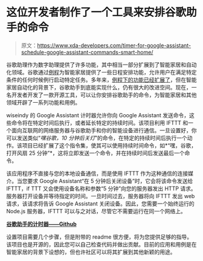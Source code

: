 # 这位开发者制作了一个工具来安排谷歌助手的命令

> 原文：<https://www.xda-developers.com/timer-for-google-assistant-schedule-google-assistant-commands-smart-home/>

谷歌助理作为数字助理提供了许多功能，其中相当一部分扩展到了智能家居和自动化领域。谷歌通过[例程](https://www.xda-developers.com/google-home-scheduled-routines/)为智能家居提供了一些日程安排功能，允许用户在满足特定条件的任何时候例行启动特定任务。多年来，[例程下的功能已经扩展了](https://www.xda-developers.com/google-assistant-clock-routines-broadcast-replies/)，但在智能家居自动化的背景下，谷歌助手到底能实现什么，仍有很大的改进空间。现在，一名开发者开发了一款开源工具，可以让你安排谷歌助手的命令，为智能家居和其他领域开辟了一系列功能和用例。

wiseindy 的 Google Assistant 计时器允许你向 Google Assistant 发送命令，这些命令将在特定时间后执行，或者延长特定的持续时间。该项目利用 IFTTT 和一个面向互联网的网络服务器与谷歌助手和你的智能设备进行通信。一旦设置好，你可以发送类似“*嘿谷歌，10 分钟后关灯*”的命令，在特定的持续时间后执行一个动作。该项目已经扩展了这个指令集，使其可以使用持续时间命令，如*“嘿，谷歌，打开风扇 25 分钟”*，这将立即发送一个命令，并在持续时间后发送最后一个命令。

该应用程序不直接与您的本地设备通信，而是使用 IFTTT 作为这种通信的连接媒介。当您要求 Google Assistant“在 5 分钟后关闭设备”时，它会将该命令发送给 IFTTT，if TTT 又会使用设备名称和参数“5 分钟”向您的服务器发出 HTTP 请求。服务器打开设备并等待指定的时间。一旦时间过去，服务器将向 IFTTT 发出 web 请求，该请求将告诉 Google Assistant 关闭设备。因此，您需要一个始终运行的 Node.js 服务器，IFTTT 可以与之对话，尽管它不需要运行在同一个网络上。

**[谷歌助手的计时器——Github](https://github.com/wiseindy/timer-for-google-assistant)**

设置项目需要几个步骤，但是附带的 readme 很方便，将为您提供足够的指导。该项目也是开源的，因此您可以自己检查代码并做出贡献。目前的应用和用例是在智能家居的背景下设想的，但也许社区可以将其扩展到其他新颖的用途。
